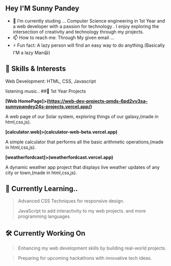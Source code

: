 ## Hey I'M Sunny Pandey 
- 🔭 I’m currently studing ...
 Computer Science engineering  in 1st Year and a  web developer with a passion for technology . I enjoy exploring the intersection of creativity and technology through my projects. 
- 📫 How to reach me: Through My given email ...
- ⚡ Fun fact: A lazy person will find an easy way to do anything.(Basically I'M a lazy Man😃)

 ## 🌟 Skills & Interests
Web Development: HTML, CSS, Javascript

listening music..
##🚀 1st Year Projects

**[Web HomePage]>(https://web-dev-projects-pmds-6pd2vv3sa-sunnypandey24s-projects.vercel.app/)**

A web page of our Solar system, exploring things of our galaxy,(made in html,css,js).

**[calculator.web]>(calculator-web-beta.vercel.app)**

A simple calculator that performs all the basic arithmetic operations,(made in html,css,js).


**[weatherfordcast]>(weatherfordcast.vercel.app)**

A dynamic weather app project that displays live weather updates of any city or town,(made in html,css,js).

## 📘 Currently Learning..
>Advanced CSS Techniques for responsive design.
>
>JavaScript to add interactivity to my web projects.
and more programming languages

## 🛠️ Currently Working On
>Enhancing my web development skills by building real-world projects.

>Preparing for upcoming hackathons with innovative tech ideas.




